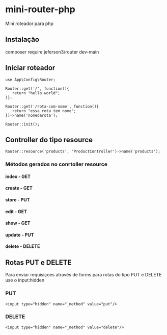 # mini-router-php
 Mini roteador para php

## Instalação
composer require jeferson3/router dev-main

## Iniciar roteador

```
use App\Config\Router;

Router::get('/', function(){
   return "hello world";
)};

Router::get('/rota-com-nome', function(){
   return "essa rota tem nome";
})->name('nomedarota');

Router::init();

```

## Controller do tipo resource
`Router::resource('products', 'ProductController')->name('products');`
### Métodos gerados no conrtoller resource
#### index - GET
#### create - GET
#### store - PUT
#### edit - GET
#### show - GET
#### update - PUT
#### delete - DELETE

## Rotas PUT e DELETE
<p>Para enviar requisiçoes através de forms para rotas do tipo PUT e DELETE use o input:hidden</p>

### PUT
`<input type="hidden" name="_method" value="put"/>`

### DELETE
`<input type="hidden" name="_method" value="delete"/>`

